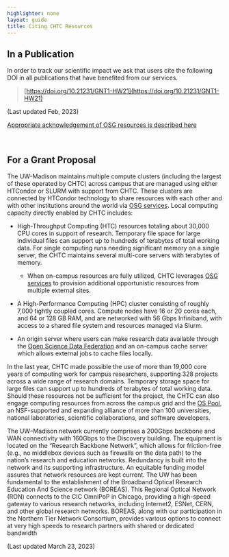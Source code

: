 ```yaml
---
highlighter: none
layout: guide
title: Citing CHTC Resources
---
```



In a Publication
----------------

In order to track our scientific impact we ask that users cite the following DOI in all publications
that have benefited from our services.

> [https://doi.org/10.21231/GNT1-HW21](https://doi.org/10.21231/GNT1-HW21)

(Last updated Feb, 2023)

[Appropriate acknowledgement of OSG resources is described here](https://osg-htc.org/acknowledging)
  
<br>

For a Grant Proposal
--------------------

The UW-Madison maintains multiple compute clusters (including the largest of these operated by CHTC) across campus that are managed using either HTCondor or SLURM with support from CHTC. These clusters are connected by HTCondor technology to share resources with each other and with other institutions around the world via [OSG services](https://osg-htc.org/). Local computing capacity directly enabled by CHTC includes:

- High-Throughput Computing (HTC) resources totaling about 30,000 CPU cores in support of research. Temporary file space for large individual files can support up to hundreds of terabytes of total working data. For single computing runs needing significant memory on a single server, the CHTC maintains several multi-core servers with terabytes of memory.

  - When on-campus resources are fully utilized, CHTC leverages [OSG services](https://osg-htc.org/) to provision additional opportunistic resources from multiple external sites.

- A High-Performance Computing (HPC) cluster consisting of roughly 7,000 tightly coupled cores. Compute nodes have 16 or 20 cores each, and 64 or 128 GB RAM, and are networked with 56 Gbps Infiniband, with access to a shared file system and resources managed via Slurm.

- An origin server where users can make research data available through the [Open Science Data Federation](https://osg-htc.org/services/osdf.html) and an on-campus cache server which allows external jobs to cache files locally.

In the last year, CHTC made possible the use of more than 19,000 core years of computing work for campus researchers, supporting 328 projects across a wide range of research domains. Temporary storage space for large files can support up to hundreds of terabytes of total working data. Should these resources not be sufficient for the project, the CHTC can also engage computing resources from across the campus grid and the [OS Pool](https://osg-htc.org/services/open_science_pool.html), an NSF-supported and expanding alliance of more than 100 universities, national laboratories, scientific collaborations, and software developers.

The UW–Madison network currently comprises a 200Gbps backbone and WAN connectivity with 160Gbps to the Discovery building. The equipment is located on the “Research Backbone Network”, which allows for friction-free (e.g., no middlebox devices such as firewalls on the data path) to the nation’s research and education networks. Redundancy is built into the network and its supporting infrastructure. An equitable funding model assures that network resources are kept current. The UW has been fundamental to the establishment of the Broadband Optical Research Education And Science network (BOREAS). This Regional Optical Network (RON) connects to the CIC OmniPoP in Chicago, providing a high-speed gateway to various research networks, including Internet2, ESNet, CERN, and other global research networks. BOREAS, along with our participation in the Northern Tier Network Consortium, provides various options to connect at very high speeds to research partners with shared or dedicated bandwidth

(Last updated March 23, 2023)
